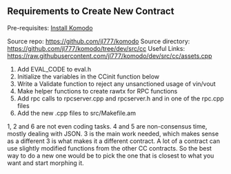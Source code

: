 ## Requirements to Create New Contract

Pre-requisites: [Install Komodo](https://github.com/himu007/KMD-CC-Token-Test-Guide)

Source repo: https://github.com/jl777/komodo
Source directory: https://github.com/jl777/komodo/tree/dev/src/cc
Useful Links: https://raw.githubusercontent.com/jl777/komodo/dev/src/cc/assets.cpp

1. Add EVAL_CODE to eval.h
2. Initialize the variables in the CCinit function below
3. Write a Validate function to reject any unsanctioned usage of vin/vout
4. Make helper functions to create rawtx for RPC functions
5. Add rpc calls to rpcserver.cpp and rpcserver.h and in one of the rpc.cpp files
6. Add the new .cpp files to src/Makefile.am

1, 2 and 6 are not even coding tasks.
4 and 5 are non-consensus time, mostly dealing with JSON.
3 is the main work needed, which makes sense as a different 3 is what makes it a different contract.
A lot of a contract can use slightly modified functions from the other CC contracts. So the best way to do a new one would be to pick the one that is closest to what you want and start morphing it.

